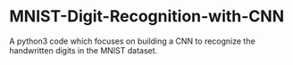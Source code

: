 # MNIST-Digit-Recognition-with-CNN
A python3 code which focuses on building a CNN to recognize the handwritten digits in the MNIST dataset.
